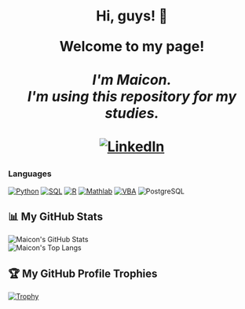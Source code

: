 <h1 align="center">Hi, guys! 👋

<p align="center">
    <b>Welcome to my page!</b><br><br>
    <i>
        I'm Maicon.<br>
        I'm using this repository for my studies. <br>
    </i><br>
    <a href="https://www.linkedin.com/in/maiconcentner/">
        <img src="https://img.shields.io/badge/LinkedIn-blue?style=flat-square&logo=linkedin" alt="LinkedIn">
    </a>
    
    
</p>

### Languages
[![Python](https://img.shields.io/badge/python-white?style=for-the-badge&logo=python)](https://github.com/maiconcentner)
[![SQL](https://img.shields.io/badge/sql-white?style=for-the-badge&logo=mysql)](https://github.com/maiconcentner)
[![R](https://img.shields.io/badge/r-white?style=for-the-badge&logo=r)](https://github.com/maiconcentner)
[![Mathlab](https://img.shields.io/badge/mathlab-white?style=for-the-badge&logo=mathlab)](https://github.com/maiconcentner)
[![VBA](https://img.shields.io/badge/vba-white?style=for-the-badge&logo=vba)](https://github.com/maiconcentner)
![PostgreSQL](https://img.shields.io/badge/PostgreSQL-white?style=for-the-badge&logo=postgresql&logoColor=blue)

## 📊 My GitHub Stats
![Maicon's GitHub Stats](https://github-readme-stats.vercel.app/api?username=maiconcentner&hide_title=true&card_width=1060&line_height=29&show_icons=true&theme=github_dark)<br />
![Maicon's Top Langs](https://github-readme-stats.vercel.app/api/top-langs/?username=maiconcentner&card_width=1060&layout=normal&theme=github_dark)

## 🏆 My GitHub Profile Trophies
[![Trophy](https://github-profile-trophy.vercel.app/?username=maiconcentner&theme=onestar&margin-w=40&margin-h=20)](https://github.com/maiconcentner/github-profile-trophy)
<!--

- 🔭 I’m currently working on ...
- 🌱 I’m currently learning ...
- 👯 I’m looking to collaborate on ...
- 🤔 I’m looking for help with ...
- 💬 Ask me about ...
- 📫 How to reach me: ...
- 😄 Pronouns: ...
- ⚡ Fun fact: ...
-->
